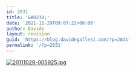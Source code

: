 ```yaml
---
id: 2831
title: '&#8230;'
date: '2021-11-29T09:07:22+00:00'
author: Davide
layout: revision
guid: 'https://blog.davidegallesi.com/?p=2831'
permalink: '/?p=2831'
---
```


[![20111029-005925.jpg](https://blog.davidegallesi.com/wp-content/uploads/2011/10/20111029-005925.jpg)](https://blog.davidegallesi.com/wp-content/uploads/2011/10/20111029-005925.jpg)